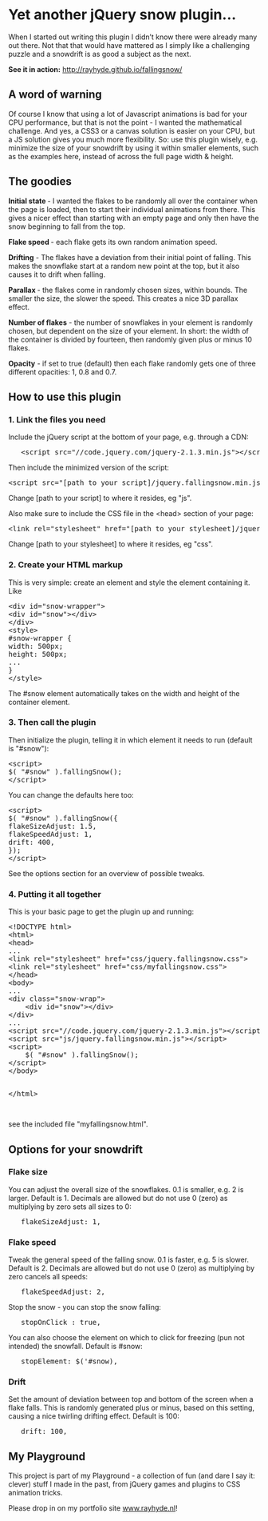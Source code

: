 <h1>Yet another jQuery snow plugin...</h1>

<p>When I started out writing this plugin I didn’t know there were already many out there. Not that that would have mattered as I simply like a challenging puzzle and a snowdrift is as good a subject as the next.</p>

<p><strong>See it in action:</strong> <a href="http://rayhyde.github.io/fallingsnow/">http://rayhyde.github.io/fallingsnow/</a></p>

<h2>A word of warning</h2>
<p>Of course I know that using a lot of Javascript animations is bad for your CPU performance, but that is not the point - I wanted the mathematical challenge. And yes, a CSS3 or a canvas solution is easier on your CPU, but a JS solution gives you much more flexibility. So: use this plugin wisely, e.g. minimize the size of your snowdrift by using it within smaller elements, such as the examples here, instead of across the full page width & height.</p>

<h2>The goodies</h2>

<p><strong>Initial state </strong>- I wanted the flakes to be randomly all over the container when the page is loaded, then to start their individual animations from there. This gives a nicer effect than starting with an empty page and only then have the snow beginning to fall from the top. </p>

<p><strong>Flake speed </strong>- each flake gets its own random animation speed.</p>

<p><strong>Drifting</strong> - The flakes have a deviation from their initial point of falling. This makes the snowflake start at a random new point at the top, but it also causes it to drift when falling. </p>

<p><strong>Parallax </strong>- the flakes come in randomly chosen sizes, within bounds. The smaller the size, the slower the speed. This creates a nice 3D parallax effect.</p>

<p><strong>Number of flakes</strong> - the number of snowflakes in your element is randomly chosen, but dependent on the size of your element. In short: the width of the container is divided by fourteen, then randomly given plus or minus 10 flakes.</p>

<p><strong>Opacity</strong> - if set to true (default) then each flake randomly gets one of three different opacities: 1, 0.8 and 0.7.</p>

<h2>How to use this plugin</h2>
<h3>1. Link the files you need</h3>
<p>Include the jQuery script at the bottom of your page, e.g. through a CDN:</p>
<pre>	&lt;script src="//code.jquery.com/jquery-2.1.3.min.js"&gt;&lt;/script&gt;</pre>
<p>Then include the minimized version of the script:</p>
<pre>&lt;script src="[path to your script]/jquery.fallingsnow.min.js"&gt;&lt;/script&gt;</pre>

<p>Change [path to your script] to where it resides, eg "js".</p>

<p>Also make sure to include the CSS file in the &lt;head&gt; section of your page:</p>
<pre>
&lt;link rel="stylesheet" href="[path to your stylesheet]/jquery.fallingsnow.css"&gt;
</pre>
<p>Change [path to your stylesheet] to where it resides, eg "css".</p>
<h3>2. Create your HTML markup</h3>
<p>This is very simple: create an element and style the element containing it. Like</p>
<pre>
&lt;div id="snow-wrapper"&gt;
&lt;div id="snow"&gt;&lt;/div&gt;
&lt;/div&gt;
&lt;style&gt;
#snow-wrapper {
width: 500px;
height: 500px;
...
}
&lt;/style&gt;
</pre>
<p>The #snow element automatically takes on the width and height of the container element.</p>

<h3>3. Then call the plugin</h3>
<p>Then initialize the plugin, telling it in which element it needs to run (default is "#snow"):</p>
<pre>
&lt;script&gt;
$( "#snow" ).fallingSnow();		
&lt;/script&gt;
</pre>

<p>You can change the defaults here too:</p>
		<pre>
&lt;script&gt;
$( "#snow" ).fallingSnow({
flakeSizeAdjust: 1.5,
flakeSpeedAdjust: 1,
drift: 400,
});		
&lt;/script&gt;
</pre>

<p>See the options section for an overview of possible tweaks.</p>

<h3>4. Putting it all together</h3>
<p>This is your basic page to get the plugin up and running:</p>
<pre>
&lt;!DOCTYPE html&gt;
&lt;html&gt;
&lt;head&gt;
...
&lt;link rel="stylesheet" href="css/jquery.fallingsnow.css"&gt;
&lt;link rel="stylesheet" href="css/myfallingsnow.css"&gt;
&lt;/head&gt;
&lt;body&gt;
...
&lt;div class="snow-wrap"&gt;
	&lt;div id="snow"&gt;&lt;/div&gt;
&lt;/div&gt;
...
&lt;script src="//code.jquery.com/jquery-2.1.3.min.js"&gt;&lt;/script&gt;
&lt;script src="js/jquery.fallingsnow.min.js"&gt;&lt;/script&gt;
&lt;script&gt;
	$( "#snow" ).fallingSnow();		
&lt;/script&gt;
&lt;/body&gt;

&lt;/html&gt;

</pre>

<p>see the included file "myfallingsnow.html".</p>
<h2>Options for your snowdrift</h2>

<h3>Flake size</h3>
<p>You can adjust the overall size of the snowflakes. 0.1 is smaller, e.g. 2 is larger. Default is 1. Decimals are allowed but do not use 0 (zero) as multiplying by zero sets all sizes to 0:</p>

<pre>	flakeSizeAdjust: 1,</pre>

<h3>Flake speed</h3>
<p>Tweak the general speed of the falling snow. 0.1 is faster, e.g. 5 is slower. Default is 2. Decimals are allowed but do not use 0 (zero) as multiplying by zero cancels all speeds:</p>

<pre>	flakeSpeedAdjust: 2,</pre>

<p>Stop the snow - you can stop the snow falling:</p>

<pre>	stopOnClick : true,</pre>

<p>You can also choose the element on which to click for freezing (pun not intended) the snowfall. Default is #snow:</p>

<pre>	stopElement: $('#snow),</pre>

<h3>Drift</h3>
<p>Set the amount of deviation between top and bottom of the screen  when a flake falls. This is randomly generated plus or minus, based on this setting, causing a nice twirling drifting effect. Default is 100: </p>
<pre>	drift: 100,</pre>

<h2>My Playground</h2>

<p>This project is part of my Playground - a collection of fun (and dare I say it: clever) stuff I made in the past, from jQuery games and plugins to CSS animation tricks.</p>

<p>Please drop in on my portfolio site <a href="http://www.rayhyde.nl">www.rayhyde.nl</a>!</p>